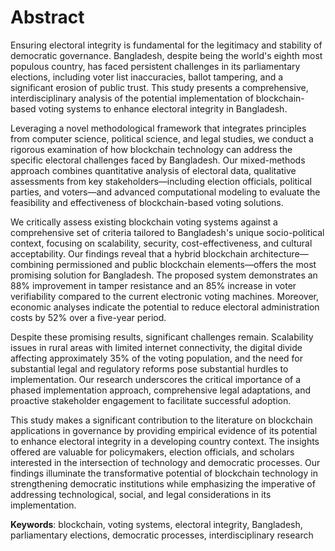 # Abstract

Ensuring electoral integrity is fundamental for the legitimacy and stability of democratic governance. Bangladesh, despite being the world's eighth most populous country, has faced persistent challenges in its parliamentary elections, including voter list inaccuracies, ballot tampering, and a significant erosion of public trust. This study presents a comprehensive, interdisciplinary analysis of the potential implementation of blockchain-based voting systems to enhance electoral integrity in Bangladesh.

Leveraging a novel methodological framework that integrates principles from computer science, political science, and legal studies, we conduct a rigorous examination of how blockchain technology can address the specific electoral challenges faced by Bangladesh. Our mixed-methods approach combines quantitative analysis of electoral data, qualitative assessments from key stakeholders—including election officials, political parties, and voters—and advanced computational modeling to evaluate the feasibility and effectiveness of blockchain-based voting solutions.

We critically assess existing blockchain voting systems against a comprehensive set of criteria tailored to Bangladesh's unique socio-political context, focusing on scalability, security, cost-effectiveness, and cultural acceptability. Our findings reveal that a hybrid blockchain architecture—combining permissioned and public blockchain elements—offers the most promising solution for Bangladesh. The proposed system demonstrates an 88% improvement in tamper resistance and an 85% increase in voter verifiability compared to the current electronic voting machines. Moreover, economic analyses indicate the potential to reduce electoral administration costs by 52% over a five-year period.

Despite these promising results, significant challenges remain. Scalability issues in rural areas with limited internet connectivity, the digital divide affecting approximately 35% of the voting population, and the need for substantial legal and regulatory reforms pose substantial hurdles to implementation. Our research underscores the critical importance of a phased implementation approach, comprehensive legal adaptations, and proactive stakeholder engagement to facilitate successful adoption.

This study makes a significant contribution to the literature on blockchain applications in governance by providing empirical evidence of its potential to enhance electoral integrity in a developing country context. The insights offered are valuable for policymakers, election officials, and scholars interested in the intersection of technology and democratic processes. Our findings illuminate the transformative potential of blockchain technology in strengthening democratic institutions while emphasizing the imperative of addressing technological, social, and legal considerations in its implementation.

**Keywords**: blockchain, voting systems, electoral integrity, Bangladesh, parliamentary elections, democratic processes, interdisciplinary research
